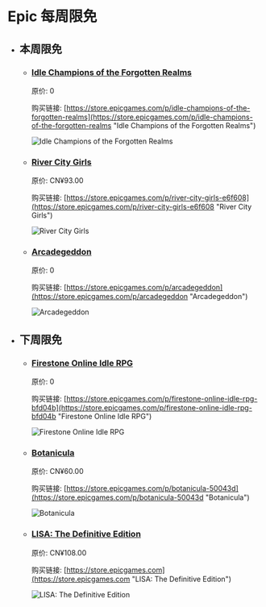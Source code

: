 # Epic 每周限免

- ## 本周限免


  - ### [Idle Champions of the Forgotten Realms](https://store.epicgames.com/p/idle-champions-of-the-forgotten-realms "Idle Champions of the Forgotten Realms")

    原价: 0

    购买链接: [https://store.epicgames.com/p/idle-champions-of-the-forgotten-realms](https://store.epicgames.com/p/idle-champions-of-the-forgotten-realms "Idle Champions of the Forgotten Realms")

    ![Idle Champions of the Forgotten Realms](https://cdn1.epicgames.com/spt-assets/a53f91e55c6840018cb5de0b204f1ad9/idle-champions-of-the-forgotten-realms-6yl1x.jpg)


  - ### [River City Girls](https://store.epicgames.com/p/river-city-girls-e6f608 "River City Girls")

    原价: CN¥93.00

    购买链接: [https://store.epicgames.com/p/river-city-girls-e6f608](https://store.epicgames.com/p/river-city-girls-e6f608 "River City Girls")

    ![River City Girls](https://cdn1.epicgames.com/spt-assets/a6eec1ad46bc4515be5731b22f274ef7/river-city-girls-chpr7.jpg)


  - ### [Arcadegeddon](https://store.epicgames.com/p/arcadegeddon "Arcadegeddon")

    原价: 0

    购买链接: [https://store.epicgames.com/p/arcadegeddon](https://store.epicgames.com/p/arcadegeddon "Arcadegeddon")

    ![Arcadegeddon](https://cdn1.epicgames.com/spt-assets/bdf9183a47b8449d99ad5c233ca15a5d/arcadegeddon-1rdm8.jpg)


- ## 下周限免


  - ### [Firestone Online Idle RPG](https://store.epicgames.com/p/firestone-online-idle-rpg-bfd04b "Firestone Online Idle RPG")

    原价: 0

    购买链接: [https://store.epicgames.com/p/firestone-online-idle-rpg-bfd04b](https://store.epicgames.com/p/firestone-online-idle-rpg-bfd04b "Firestone Online Idle RPG")

    ![Firestone Online Idle RPG](https://cdn1.epicgames.com/spt-assets/69576a28f7154fe9a0dce97508da5163/firestone-online-idle-rpg-171os.png)


  - ### [Botanicula](https://store.epicgames.com/p/botanicula-50043d "Botanicula")

    原价: CN¥60.00

    购买链接: [https://store.epicgames.com/p/botanicula-50043d](https://store.epicgames.com/p/botanicula-50043d "Botanicula")

    ![Botanicula](https://cdn1.epicgames.com/spt-assets/ffe4df6e32664927a3423e4bde3b4051/botanicula-1uyy0.jpg)


  - ### [LISA: The Definitive Edition](https://store.epicgames.com "LISA: The Definitive Edition")

    原价: CN¥108.00

    购买链接: [https://store.epicgames.com](https://store.epicgames.com "LISA: The Definitive Edition")

    ![LISA: The Definitive Edition](https://cdn1.epicgames.com/offer/ca3a9d16d131478c97fd56c138a6511a/EGS_LISATheDefinitiveEdition_DingalingProductions_Bundles_S1_2560x1440-55b66eb2046507e58eac435c21331bd5)

